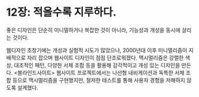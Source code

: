 # 12장: 적을수록 지루하다.

좋은 디자인은 단순히 미니멀하거나 복잡한 것이 아니라, 기능성과 개성을 동시에 살리는 것이다.

웹디자인 초창기에는 개성과 실험적 시도가 많았으나, 2000년대 이후 미니멀리즘이 지배적으로 자리 잡으며 웹사이트 디자인이 점점 단조로워졌다.
맥시멀리즘은 강렬한 색상, 대조적인 패턴, 다양한 서체 조합 등을 활용해 감각적이고 개성 있는 디자인을 만든다. <블라인드사이트> 웹사이트 프로젝트에서는 나선형 내비게이션과 독특한 서체 조합 등으로 맥시멀리즘을 구현했지만, 철저한 테스트를 통해 사용자 경험을 저해하지 않도록 설계했다.
